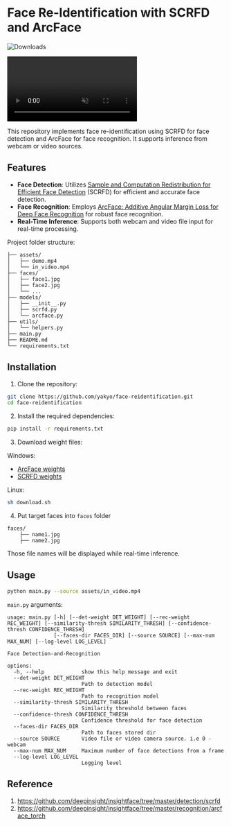 # Face Re-Identification with SCRFD and ArcFace

![Downloads](https://img.shields.io/github/downloads/yakhyo/face-reidentification/total)

<video controls autoplay loop src="https://github.com/yakhyo/face-reidentification/assets/28424328/441880b0-1e43-4c28-9f63-b32bc9b6e6b4" muted="false"></video>

This repository implements face re-identification using SCRFD for face detection and ArcFace for face recognition. It supports inference from webcam or video sources.

## Features

- **Face Detection**: Utilizes [Sample and Computation Redistribution for Efficient Face Detection](https://arxiv.org/abs/2105.04714) (SCRFD) for efficient and accurate face detection.
- **Face Recognition**: Employs [ArcFace: Additive Angular Margin Loss for Deep Face Recognition](https://arxiv.org/abs/1801.07698) for robust face recognition.
- **Real-Time Inference**: Supports both webcam and video file input for real-time processing.

Project folder structure:

```
├── assets/
│   ├── demo.mp4
│   └── in_video.mp4
├── faces/
│   ├── face1.jpg
│   ├── face2.jpg
│   └── ...
├── models/
│   ├── __init__.py
│   ├── scrfd.py
│   └── arcface.py
├── utils/
│   └── helpers.py
├── main.py
├── README.md
└── requirements.txt
```

## Installation

1. Clone the repository:

```bash
git clone https://github.com/yakyo/face-reidentification.git
cd face-reidentification
```

2. Install the required dependencies:

```bash
pip install -r requirements.txt
```

3. Download weight files:

Windows:
- [ArcFace weights](https://github.com/yakhyo/face-reidentification/releases/download/v0.0.1/w600k_r50.onnx)
- [SCRFD weights](https://github.com/yakhyo/face-reidentification/releases/download/v0.0.1/det_10g.onnx)

Linux:
```bash
sh download.sh
```

4. Put target faces into `faces` folder
```
faces/
    ├── name1.jpg
    ├── name2.jpg
```
Those file names will be displayed while real-time inference.

## Usage

```bash
python main.py --source assets/in_video.mp4
```

`main.py` arguments:

```
usage: main.py [-h] [--det-weight DET_WEIGHT] [--rec-weight REC_WEIGHT] [--similarity-thresh SIMILARITY_THRESH] [--confidence-thresh CONFIDENCE_THRESH]
               [--faces-dir FACES_DIR] [--source SOURCE] [--max-num MAX_NUM] [--log-level LOG_LEVEL]

Face Detection-and-Recognition

options:
  -h, --help            show this help message and exit
  --det-weight DET_WEIGHT
                        Path to detection model
  --rec-weight REC_WEIGHT
                        Path to recognition model
  --similarity-thresh SIMILARITY_THRESH
                        Similarity threshold between faces
  --confidence-thresh CONFIDENCE_THRESH
                        Confidence threshold for face detection
  --faces-dir FACES_DIR
                        Path to faces stored dir
  --source SOURCE       Video file or video camera source. i.e 0 - webcam
  --max-num MAX_NUM     Maximum number of face detections from a frame
  --log-level LOG_LEVEL
                        Logging level
```

## Reference

1. https://github.com/deepinsight/insightface/tree/master/detection/scrfd
2. https://github.com/deepinsight/insightface/tree/master/recognition/arcface_torch
